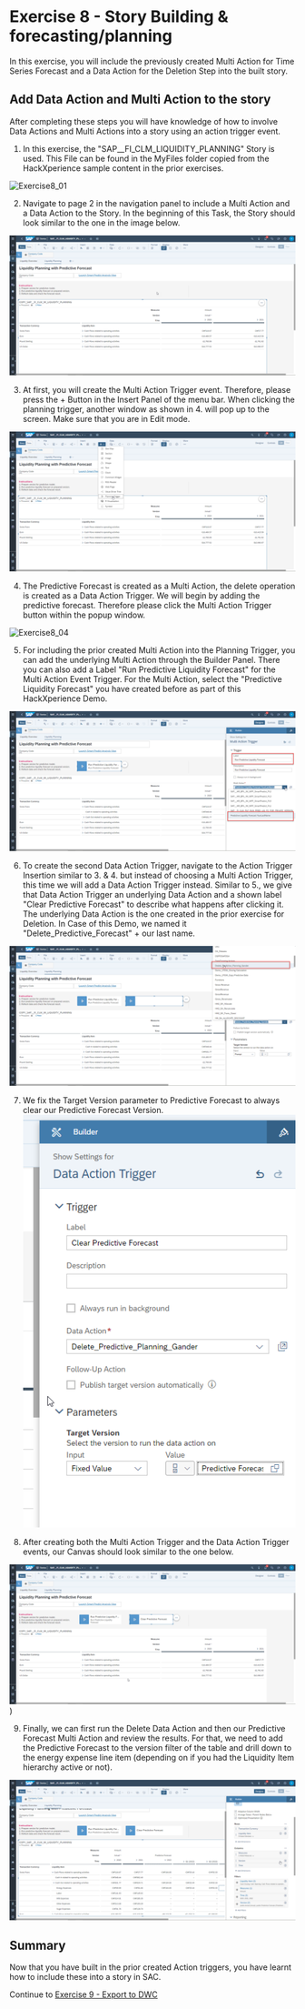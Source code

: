 # Exercise 8 - Story Building & forecasting/planning
In this exercise, you will include the previously created Multi Action for Time Series Forecast and a Data Action for the Deletion Step into the built story.

## Add Data Action and Multi Action to the story

After completing these steps you will have knowledge of how to involve Data Actions and Multi Actions into a story using an action trigger event.

1. In this exercise, the "SAP__FI_CLM_LIQUIDITY_PLANNING" Story is used. This File can be found in the MyFiles folder copied from the HackXperience sample content in the prior exercises.

![Exercise8_01](https://user-images.githubusercontent.com/112930664/202113235-af831d1b-ce88-4007-a411-52d6abc04fd5.png)

2. Navigate to page 2 in the navigation panel to include a Multi Action and a Data Action to the Story. In the beginning of this Task, the Story should look similar to the one in the image below.

![](/exercises/8_Story_Building_Forecasting_Planning/images/8_Story2.png)

3. At first, you will create the Multi Action Trigger event. Therefore, please press the + Button in the Insert Panel of the menu bar. When clicking the planning trigger, another window as shown in 4. will pop up to the screen. Make sure that you are in Edit mode.

![](/exercises/8_Story_Building_Forecasting_Planning/images/8_PlanningTrigger2.png)

4. The Predictive Forecast is created as a Multi Action, the delete operation is created as a Data Action Trigger. We will begin by adding the predictive forecast. Therefore please click the Multi Action Trigger button within the popup window.

![Exercise8_04](https://user-images.githubusercontent.com/112930664/202113242-aa140fc5-35f1-4e6f-9cb7-dffe75679c3a.png)

5. For including the prior created Multi Action into the Planning Trigger, you can add the underlying Multi Action through the Builder Panel. There you can also add a Label "Run Predictive Liquidity Forecast" for the Multi Action Event Trigger. For the Multi Action, select the "Predictive Liquidity Forecast" you have created before as part of this HackXperience Demo.

![](/exercises/8_Story_Building_Forecasting_Planning/images/8_MA.png)

6. To create the second Data Action Trigger, navigate to the Action Trigger Insertion similar to 3. & 4. but instead of choosing a Multi Action Trigger, this time we will add a Data Action Trigger instead. Similar to 5., we give that Data Action Trigger an underlying Data Action and a shown label "Clear Predictive Forecast" to describe what happens after clicking it. The underlying Data Action is the one created in the prior exercise for Deletion. In Case of this Demo, we named it "Delete_Predictive_Forecast" + our last name.

![](/exercises/8_Story_Building_Forecasting_Planning/images/8_DA.png)

7. We fix the Target Version parameter to Predictive Forecast to always clear our Predictive Forecast Version.
![](/exercises/8_Story_Building_Forecasting_Planning/images/8_Parameter.png) 

8. After creating both the Multi Action Trigger and the Data Action Trigger events, our Canvas should look similar to the one below.

![](/exercises/8_Story_Building_Forecasting_Planning/images/8_Overview.png))

9. Finally, we can first run the Delete Data Action and then our Predictive Forecast Multi Action and review the results. For that, we need to add the Predictive Forecast to the version filter of the table and drill down to the energy expense line item (depending on if you had the Liquidity Item hierarchy active or not).

![](/exercises/8_Story_Building_Forecasting_Planning/images/8_DrillDown.png)

## Summary

Now that you have built in the prior created Action triggers, you have learnt how to include these into a story in SAC.

Continue to [Exercise 9 - Export to DWC](../9_Export_to_DWC/README.md)
